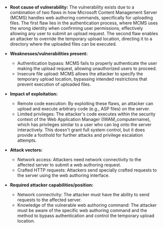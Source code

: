 - **Root cause of vulnerability:** The vulnerability exists due to a combination of two flaws in how Microsoft Content Management Server (MCMS) handles web authoring commands, specifically for uploading files. The first flaw lies in the authentication process, where MCMS uses the wrong identity when confirming user permissions, effectively allowing any user to submit an upload request. The second flaw enables an attacker to override the temporary upload location, directing it to a directory where the uploaded files can be executed.

- **Weaknesses/vulnerabilities present:**
    - Authentication bypass: MCMS fails to properly authenticate the user making the upload request, allowing unauthorized users to proceed.
    - Insecure file upload: MCMS allows the attacker to specify the temporary upload location, bypassing intended restrictions that prevent execution of uploaded files.

- **Impact of exploitation:**
    - Remote code execution: By exploiting these flaws, an attacker can upload and execute arbitrary code (e.g., ASP files) on the server.
    - Limited privileges: The attacker's code executes within the security context of the Web Application Manager (IWAM_computername), which has privileges similar to a user who can log onto the server interactively. This doesn't grant full system control, but it does provide a foothold for further attacks and privilege escalation attempts.

- **Attack vectors:**
    - Network access: Attackers need network connectivity to the affected server to submit a web authoring request.
    - Crafted HTTP requests: Attackers send specially crafted requests to the server using the web authoring interface.

- **Required attacker capabilities/position:**
   - Network connectivity: The attacker must have the ability to send requests to the affected server.
   - Knowledge of the vulnerable web authoring command: The attacker must be aware of the specific web authoring command and the method to bypass authentication and control the temporary upload location.
